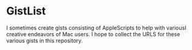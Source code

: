 # GistList
I sometimes create gists consisting of AppleScripts to help with variousI creative endeavors of Mac users. I hope to collect the URLS for these various gists in this repository.
